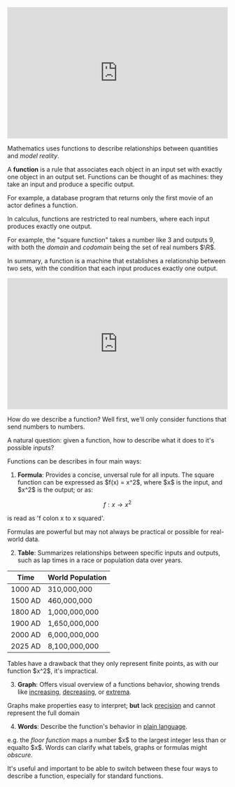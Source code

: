 <iframe width="100%" height="300" src="https://www.youtube.com/embed/UvpH5Uj7BuE?si=WjKBYlQln08lJPr7" title="YouTube video player" frameborder="0" allow="accelerometer; autoplay; clipboard-write; encrypted-media; gyroscope; picture-in-picture; web-share" referrerpolicy="strict-origin-when-cross-origin" allowfullscreen></iframe>

Mathematics uses functions to describe relationships between quantities and *model reality*. 

A **function** is a rule that associates each object in an input set with exactly one object in an output set. Functions can be thought of as machines: they take an input and produce a specific output. 

For example, a database program that returns only the first movie of an actor defines a function. 

In calculus, functions are restricted to real numbers, where each input produces exactly one output. 

For example, the "square function" takes a number like 3 and outputs 9, with both the *domain* and *codomain* being the set of real numbers \$\\R\$.

In summary, a function is a machine that establishes a relationship between two sets, with the condition that each input produces exactly one output.
 
 
<iframe width="100%" height="300" src="https://www.youtube.com/embed/isqc36BSKWo?si=K_PHZjYYaDP-nceH" title="YouTube video player" frameborder="0" allow="accelerometer; autoplay; clipboard-write; encrypted-media; gyroscope; picture-in-picture; web-share" referrerpolicy="strict-origin-when-cross-origin" allowfullscreen></iframe>
 
How do we describe a function? Well first, we'll only consider functions that send numbers to numbers.

A natural question: given a function, how to describe what it does to it's possible inputs?

Functions can be describes in four main ways:

1. __Formula__: Provides a concise, unversal rule for all inputs. The square function can be expressed as \$f(x) = x^2\$, where \$x\$ is the input, and \$x^2\$ is the output; or as:

$$ f : x → x^2 $$

is read as 'f colon x to x squared'.

Formulas are powerful but may not always be practical or possible for real-world data.

2. __Table__: Summarizes relationships between specific inputs and outputs, such as lap times in a race or population data over years.

<table>
    <thead>
        <tr>
            <th>Time</th>
            <th>World Population</th>
        </tr>
    </thead>
    <tbody>
        <tr>
            <td>1000 AD</td>
            <td>310,000,000</td>
        </tr>
        <tr>
            <td>1500 AD</td>
            <td>460,000,000</td>
        </tr>
        <tr>
            <td>1800 AD</td>
            <td>1,000,000,000</td>
        </tr>
        <tr>
            <td>1900 AD</td>
            <td>1,650,000,000</td>
        </tr>
        <tr>
            <td>2000 AD</td>
            <td>6,000,000,000</td>
        </tr>
        <tr>
            <td>2025 AD</td>
            <td>8,100,000,000</td>
        </tr>
    </tbody>
</table>

Tables have a drawback that they only represent finite points, as with our function \$x^2\$, it's impractical.

3. __Graph__: Offers visual overview of a functions behavior, showing trends like <u>increasing</u>, <u>decreasing</u>, or <u>extrema</u>. 

Graphs make properties easy to interpret; __but__ lack <u>precision</u> and cannot represent the full domain

4. __Words__: Describe the function's behavior in <u>plain language</u>.

e.g. the _floor function_ maps a number \$x\$ to the largest integer less than or equalto \$x\$. Words can clarify what tabels, graphs or formulas might _obscure_.

It's useful and important to be able to switch between these four ways to describe a function, especially for standard functions.